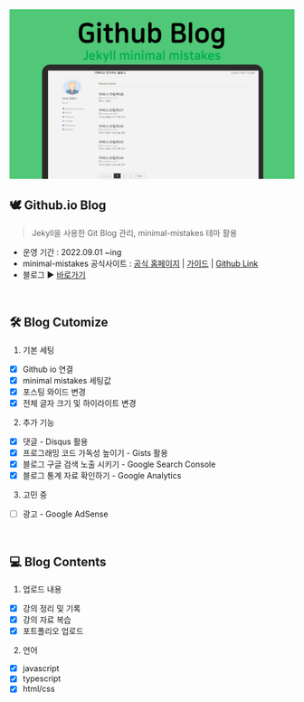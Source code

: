 <center>
<img src="/images/gitblogimg.png" width="100%" height="300px">
</center>

## 🕊 Github.io Blog
> Jekyll을 사용한 Git Blog 관리, minimal-mistakes 테마 활용

- 운영 기간 : 2022.09.01 ~ing
- minimal-mistakes 공식사이트 : [공식 홈페이지](https://mmistakes.github.io/minimal-mistakes/) | [가이드](https://mmistakes.github.io/minimal-mistakes/docs/quick-start-guide/) | [Github Link](https://github.com/mmistakes/minimal-mistakes)
- 블로그 ▶️ [바로가기](https://wkdtqpls.github.io/)

<br>

## 🛠 Blog Cutomize

1. 기본 세팅
  - [x] Github io 연결
  - [x] minimal mistakes 세팅값
  - [x] 포스팅 와이드 변경
  - [x] 전체 글자 크기 및 하이라이트 변경
2. 추가 기능
  - [x] 댓글 - Disqus 활용
  - [x] 프로그래밍 코드 가독성 높이기 - Gists 활용
  - [x] 블로그 구글 검색 노출 시키기 - Google Search Console
  - [x] 블로그 통계 자료 확인하기 - Google Analytics
3. 고민 중
  - [ ] 광고 - Google AdSense

<br>

## 💻 Blog Contents
1. 업로드 내용
- [x] 강의 정리 및 기록
- [x] 강의 자료 복습
- [x] 포트폴리오 업로드
2. 언어
- [x] javascript
- [x] typescript
- [x] html/css
